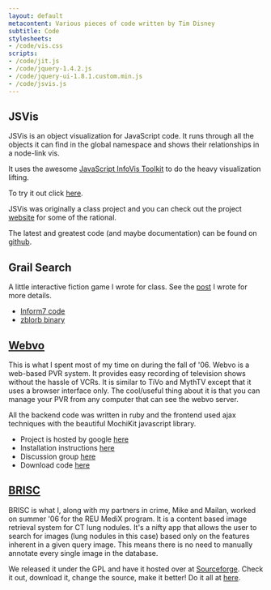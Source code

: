 ```yaml
---
layout: default
metacontent: Various pieces of code written by Tim Disney
subtitle: Code
stylesheets:
- /code/vis.css
scripts:
- /code/jit.js
- /code/jquery-1.4.2.js
- /code/jquery-ui-1.8.1.custom.min.js
- /code/jsvis.js
---
```


JSVis
-----

<script type="text/javascript">
var VIS = undefined;
$(document).ready(function() {
  $("#btnHere").click(function() {
    if(VIS === undefined) {
      VIS = new JSVis();
      VIS.init();
    }
    else {
      $("#infovis").css("display", "block");
    }
  }); 
});
</script>

JSVis is an object visualization for JavaScript code. It runs through all the objects it can 
find in the global namespace and shows their relationships in a node-link vis.

It uses the awesome [JavaScript InfoVis Toolkit](http://thejit.org/) to do the heavy visualization
lifting. 

To try it out click <a id="btnHere" href="#">here</a>.

JSVis was originally a class project and you can check out the project 
[website](http://www.soe.ucsc.edu/classes/cmps261/Spring10/projects/projects/tdisney/proj/index.html) 
for some of the rational. 

The latest and greatest code (and maybe documentation) can be found on 
[github](http://github.com/disnet/jsvis).

Grail Search
------------

A little interactive fiction game I wrote for class. See the [post](blog/2010/06/20/becoming-a-more-informed-programmer/) I wrote for more details.

* [Inform7 code](/code/grail_search.inform)
* [zblorb binary](/code/grail_search.zblorb)


[Webvo](http://code.google.com/p/webvo/)
-----

This is what I spent most of my time on during the fall of '06. Webvo is a web-based PVR system. It provides easy recording of television shows without the hassle of VCRs. It is similar to TiVo and MythTV except that it uses a browser interface only. The cool/useful thing about it is that you can manage your PVR from any computer that can see the webvo server.

All the backend code was written in ruby and the frontend used ajax techniques with the beautiful MochiKit javascript library.

* Project is hosted by google [here](http://code.google.com/p/webvo/)
* Installation instructions [here](http://code.google.com/p/webvo/wiki/Setup)
* Discussion group [here](http://groups.google.com/group/webvo-discuss)
* Download code [here](http://webvo.googlecode.com/files/webvo.tar.gz)

[BRISC](http://brisc.sourceforge.net)
-------

BRISC is what I, along with my partners in crime, Mike and Mailan, worked on summer '06 for the REU MediX program. It is a content based image retrieval system for CT lung nodules. It's a nifty app that allows the user to search for images (lung nodules in this case) based only on the features inherent in a given query image. This means there is no need to manually annotate every single image in the database.

We released it under the GPL and have it hosted over at <a href="http://sourceforge.net">Sourceforge</a>. Check it out, download it, change the source, make it better! Do it all at <a href="http://brisc.sourceforge.net/">here</a>.

